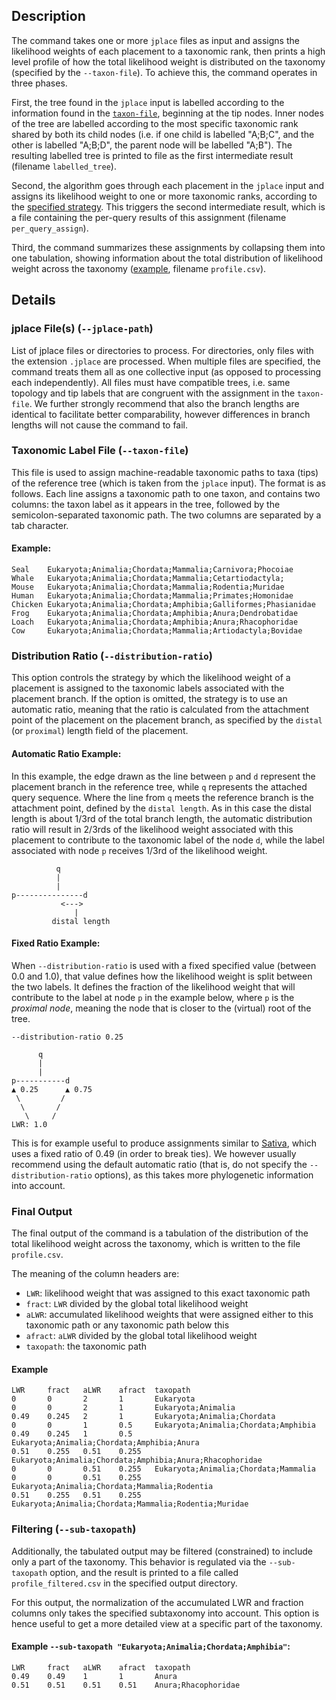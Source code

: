 ## Description

The command takes one or more `jplace` files as input and assigns the likelihood weights of each placement to a taxonomic rank, then prints a high level profile of how the total likelihood weight is distributed on the taxonomy (specified by the `--taxon-file`). To achieve this, the command operates in three phases.

First, the tree found in the `jplace` input is labelled according to the information found in the [`taxon-file`](#taxonomic-label-file--taxon-file), beginning at the tip nodes.
Inner nodes of the tree are labelled according to the most specific taxonomic rank shared by both its child nodes (i.e. if one child is labelled "A;B;C", and the other is labelled "A;B;D", the parent node will be labelled "A;B"). The resulting labelled tree is printed to file as the first intermediate result (filename `labelled_tree`).

Second, the algorithm goes through each placement in the `jplace` input and assigns its likelihood weight to one or more taxonomic ranks, according to the [specified strategy](#distribution-ratio---distribution-ratio). This triggers the second intermediate result, which is a file containing the per-query results of this assignment (filename `per_query_assign`).

Third, the command summarizes these assignments by collapsing them into one tabulation, showing information about the total distribution of likelihood weight across the taxonomy ([example](#final-output), filename `profile.csv`).

## Details

### jplace File(s) (`--jplace-path`)

List of jplace files or directories to process. For directories, only files with the extension `.jplace` are processed. When multiple files are specified, the command treats them all as one collective input (as opposed to processing each independently).
All files must have compatible trees, i.e. same topology and tip labels that are congruent with the assignment in the `taxon-file`.
We further strongly recommend that also the branch lengths are identical to facilitate better comparability, however differences in branch lengths will not cause the command to fail.

### Taxonomic Label File (`--taxon-file`)

This file is used to assign machine-readable taxonomic paths to taxa (tips) of the reference tree (which is taken from the `jplace` input).
The format is as follows. Each line assigns a taxonomic path to one taxon, and contains two columns: the taxon label as it appears in the tree, followed by the semicolon-separated taxonomic path. The two columns are separated by a tab character.

#### Example:

```
Seal    Eukaryota;Animalia;Chordata;Mammalia;Carnivora;Phocoiae
Whale   Eukaryota;Animalia;Chordata;Mammalia;Cetartiodactyla;
Mouse   Eukaryota;Animalia;Chordata;Mammalia;Rodentia;Muridae
Human   Eukaryota;Animalia;Chordata;Mammalia;Primates;Homonidae
Chicken Eukaryota;Animalia;Chordata;Amphibia;Galliformes;Phasianidae
Frog    Eukaryota;Animalia;Chordata;Amphibia;Anura;Dendrobatidae
Loach   Eukaryota;Animalia;Chordata;Amphibia;Anura;Rhacophoridae
Cow     Eukaryota;Animalia;Chordata;Mammalia;Artiodactyla;Bovidae
```

### Distribution Ratio (`--distribution-ratio`)

This option controls the strategy by which the likelihood weight of a placement is assigned to the taxonomic labels associated with the placement branch.
If the option is omitted, the strategy is to use an automatic ratio, meaning that the ratio is calculated from the attachment point of the placement on the placement branch, as specified by the `distal` (or `proximal`) length field of the placement.

#### Automatic Ratio Example:

In this example, the edge drawn as the line between `p` and `d` represent the placement branch in the reference tree, while `q` represents the attached query sequence. Where the line from `q` meets the reference branch is the attachment point, defined by the `distal length`. As in this case the distal length is about 1/3rd of the total branch length, the automatic distribution ratio will result in 2/3rds of the likelihood weight associated with this placement to contribute to the taxonomic label of the node `d`, while the label associated with node `p` receives 1/3rd of the likelihood weight.

```
          q
          |
          |
p---------------d
           <--->
              |
         distal length
```

#### Fixed Ratio Example:

When `--distribution-ratio` is used with a fixed specified value (between 0.0 and 1.0), that value defines how the likelihood weight is split between the two labels.
It defines the fraction of the likelihood weight that will contribute to the label at node `p` in the example below, where `p` is the _proximal node_, meaning the node that is closer to the (virtual) root of the tree.

```
--distribution-ratio 0.25

      q
      |
      |
p-----------d
▲ 0.25      ▲ 0.75
 \         /
  \       /
   \     /
LWR: 1.0
```

This is for example useful to produce assignments similar to [Sativa](https://github.com/amkozlov/sativa), which uses a fixed ratio of 0.49 (in order to break ties).
We however usually recommend using the default automatic ratio (that is, do not specify the `--distribution-ratio` options), as this takes more phylogenetic information into account.

### Final Output

The final output of the command is a tabulation of the distribution of the total likelihood weight across the taxonomy, which is written to the file `profile.csv`.

The meaning of the column headers are:

 - `LWR`: likelihood weight that was assigned to this exact taxonomic path
 - `fract`: `LWR` divided by the global total likelihood weight
 - `aLWR`: accumulated likelihood weights that were assigned either to this taxonomic path or any taxonomic path below this
 - `afract`: `aLWR` divided by the global total likelihood weight
 - `taxopath`: the taxonomic path

#### Example

```
LWR     fract   aLWR    afract  taxopath
0       0       2       1       Eukaryota
0       0       2       1       Eukaryota;Animalia
0.49    0.245   2       1       Eukaryota;Animalia;Chordata
0       0       1       0.5     Eukaryota;Animalia;Chordata;Amphibia
0.49    0.245   1       0.5     Eukaryota;Animalia;Chordata;Amphibia;Anura
0.51    0.255   0.51    0.255   Eukaryota;Animalia;Chordata;Amphibia;Anura;Rhacophoridae
0       0       0.51    0.255   Eukaryota;Animalia;Chordata;Mammalia
0       0       0.51    0.255   Eukaryota;Animalia;Chordata;Mammalia;Rodentia
0.51    0.255   0.51    0.255   Eukaryota;Animalia;Chordata;Mammalia;Rodentia;Muridae
```

### Filtering (`--sub-taxopath`)

Additionally, the tabulated output may be filtered (constrained) to include only a part of the taxonomy.
This behavior is regulated via the `--sub-taxopath` option, and the result is printed to a file called `profile_filtered.csv` in the specified output directory.

For this output, the normalization of the accumulated LWR and fraction columns only takes the specified subtaxonomy into account.
This option is hence useful to get a more detailed view at a specific part of the taxonomy.

#### Example `--sub-taxopath "Eukaryota;Animalia;Chordata;Amphibia"`:

```
LWR     fract   aLWR    afract  taxopath
0.49    0.49    1       1       Anura
0.51    0.51    0.51    0.51    Anura;Rhacophoridae
```
